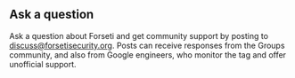 ## Ask a question

Ask a question about Forseti and get community support by posting to
[discuss@forsetisecurity.org](https://groups.google.com/a/forsetisecurity.org/forum/#!forum/discuss).
Posts can receive responses from the Groups community, and also from Google
engineers, who monitor the tag and offer unofficial support.
